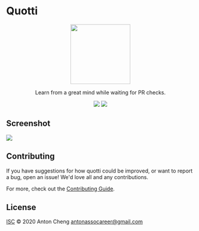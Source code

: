 # Quotti

> 
<p align="center">
<img src="https://upload.wikimedia.org/wikipedia/commons/5/50/Closed_Book_Icon.svg" height=160>

<p align="center">  Learn from a great mind while waiting for PR checks.</p>
<p align="center">
<a href="https://opensource.org/licenses/ISC"><img src="https://img.shields.io/github/license/antoncoding/quotti?style=for-the-badge"/></a> <a href="https://github.com/apps/quotti"><img src="https://img.shields.io/badge/Marketplace-Github-blue?style=for-the-badge"> </a>

## Screenshot

<img src="https://i.imgur.com/17ELP4V.png">
</p>

## Contributing

If you have suggestions for how quotti could be improved, or want to report a bug, open an issue! We'd love all and any contributions.

For more, check out the [Contributing Guide](CONTRIBUTING.md).

## License

[ISC](LICENSE) © 2020 Anton Cheng <antonassocareer@gmail.com>
